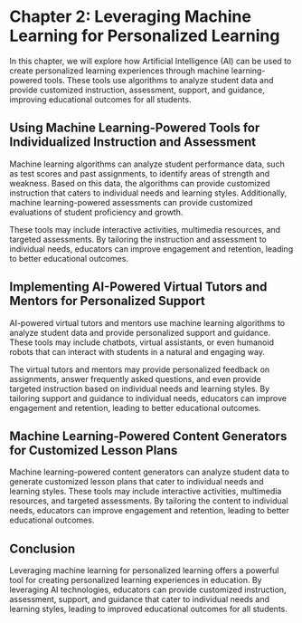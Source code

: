 Chapter 2: Leveraging Machine Learning for Personalized Learning
================================================================

In this chapter, we will explore how Artificial Intelligence (AI) can be used to create personalized learning experiences through machine learning-powered tools. These tools use algorithms to analyze student data and provide customized instruction, assessment, support, and guidance, improving educational outcomes for all students.

Using Machine Learning-Powered Tools for Individualized Instruction and Assessment
----------------------------------------------------------------------------------

Machine learning algorithms can analyze student performance data, such as test scores and past assignments, to identify areas of strength and weakness. Based on this data, the algorithms can provide customized instruction that caters to individual needs and learning styles. Additionally, machine learning-powered assessments can provide customized evaluations of student proficiency and growth.

These tools may include interactive activities, multimedia resources, and targeted assessments. By tailoring the instruction and assessment to individual needs, educators can improve engagement and retention, leading to better educational outcomes.

Implementing AI-Powered Virtual Tutors and Mentors for Personalized Support
---------------------------------------------------------------------------

AI-powered virtual tutors and mentors use machine learning algorithms to analyze student data and provide personalized support and guidance. These tools may include chatbots, virtual assistants, or even humanoid robots that can interact with students in a natural and engaging way.

The virtual tutors and mentors may provide personalized feedback on assignments, answer frequently asked questions, and even provide targeted instruction based on individual needs and learning styles. By tailoring support and guidance to individual needs, educators can improve engagement and retention, leading to better educational outcomes.

Machine Learning-Powered Content Generators for Customized Lesson Plans
-----------------------------------------------------------------------

Machine learning-powered content generators can analyze student data to generate customized lesson plans that cater to individual needs and learning styles. These tools may include interactive activities, multimedia resources, and targeted assessments. By tailoring the content to individual needs, educators can improve engagement and retention, leading to better educational outcomes.

Conclusion
----------

Leveraging machine learning for personalized learning offers a powerful tool for creating personalized learning experiences in education. By leveraging AI technologies, educators can provide customized instruction, assessment, support, and guidance that cater to individual needs and learning styles, leading to improved educational outcomes for all students.
